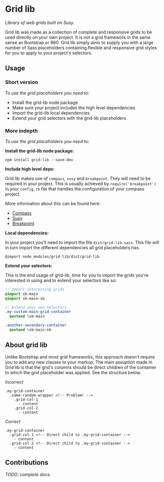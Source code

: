 
# Grid lib

_Library of web grids built on Susy._

Grid lib was made as a collection of complete and responsive grids to be used directly on your own project. It is not a grid framework in the same sense as Bootstrap or 960. Grid lib simply aims to supply you with a large number of Sass placeholders containing flexible and responsive grid styles for you to apply to your project's selectors.

## Usage

### Short version
_To use the grid placeholders you need to:_

- Install the grid-lib node package
- Make sure your project includes the high level dependencies
- Import the grid-lib local dependencies
- Extend your grid selectors with the grid-lib placeholders

### More indepth
_To use the grid placeholders you need to:_

**Install the grid-lib node package:**

`npm install grid-lib --save-dev`

**Include high level deps:**

Grid lib makes use of `compass`, `susy` and `breakpoint`. They will need to be required in your project. This is usually achieved by `require('breakpoint')` in your `config.rb` file that handles the configuration of your compass project.

More information about this can be found here:
- [Compass](http://compass-style.org/)
- [Susy](http://susy.oddbird.net/)
- [Breakpoint](http://breakpoint-sass.com/)

**Local dependencies:**

In your project you'll need to import the file `dist/grid-lib.sass`. This file will in turn import the different dependencies all grid placeholders has.

`@import node_modules/grid-lib/dist/grid-lib`

**Extend your selectors:**

This is the end usage of grid-lib, time for you to import the grids you're interested in using and to extend your selectors like so:

```sass
// Import interesting grids
@import sb-main
@import sb-main-sb

// Extend your own selectors
.my-custom-main-grid-container
  @extend %sb-main

.another-secondary-container
  @extend %sb-main-sb
```

## About grid lib

Unlike Bootstrap and most grid frameworks, this approach doesn't require you to add any new classes to your markup. The main assuption made in Grid lib is that the grid's columns should be direct children of the container to which the grid placeholder was applied. See the structure below.

_Incorrect_

```
.my-grid-container
  .some-random-wrapper <!-- Problem! -->
    .grid-col-1
      - content
    .grid-col-2
      - content
```

_Correct_

```
.my-grid-container
  .grid-col-1 <!-- Direct child to .my-grid-container -->
    - content
  .grid-col-2 <!-- Direct child to .my-grid-container -->
    - content
```

## Contributions

_TODO: complete docs._